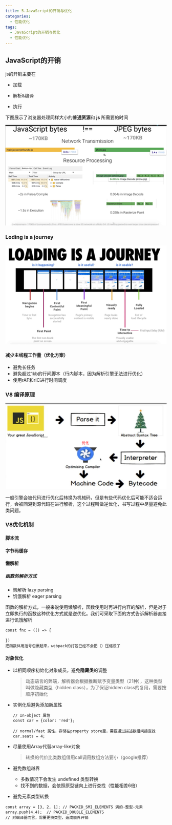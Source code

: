 ```yaml
---
title: 5.JavaScript的开销与优化
categories: 
  - 性能优化
tags: 
  - JavaScript的开销与优化
  - 性能优化
---
```


## JavaScript的开销

js的开销主要在 

- 加载

- 解析&编译
- 执行

下图展示了浏览器处理同样大小的**普通资源**和 **js** 所需要的时间

![image-20210122143240501](js的开销与优化//image-20210122143240501.png)

### Loding is a journey

![image-20210122164337959](js的开销与优化//image-20210122164337959.png)

#### 减少主线程工作量（优化方案）

- 避免长任务
- 避免超过1kb的行间脚本（行内脚本，因为解析引擎无法进行优化）
- 使用rAF和rIC进行时间调度

### V8 编译原理

![image-20210122164634444](js的开销与优化//image-20210122164634444.png)

 一般引擎会被代码进行优化后转换为机械码，但是有些代码优化后可能不适合运行，会被回溯到源代码在进行解析，这个过程叫做逆优化，书写过程中尽量避免此类问题。

### V8优化机制

#### 脚本流

#### 字节码缓存

#### 懒解析

##### 函数的解析方式

- 懒解析 lazy parsing
- 饥饿解析 eager parsing

函数的解析方式，一般来说使用懒解析，函数使用时再进行内容的解析，但是对于立即执行的函数这种优化方式就是逆优化。我们可采取下面的方式告诉解析器直接进行饥饿解析

```
const fnc = (() => {

})
把函数体用括号包裹起来，webpack的打包已经不会把（）压缩没了
```

#### 对象优化

- 以相同顺序初始化对象成员，避免**隐藏类**的调整

  > 动态语言的弊端，解析器会根据推断赋予变量类型（21种），这种类型叫做隐藏类型（hidden class），为了保证hidden class的复用，需要按顺序初始化

- 实例化后避免添加新属性

  ```
  // In-object 属性
  const car = {color: 'red'}; 
  
  // normal/fast 属性，存储在property store里，需要通过描述数组间接查找
  car.seats = 4;  
  ```

- 尽量使用Array代替array-like对象

  > 转换的代价比类数组借用call调用数组方法要小（google推荐）

- 避免数组越界

  - 多数情况下会发生 undefined 类型转换
  - 找不到的数据，会依照原型链向上进行查找（性能相差6倍）

- 避免元素类型转换

```
const array = [3, 2, 1]; // PACKED_SMI_ELEMENTS 满的-整型-元素
array.push(4.4);  // PACKED_DOUBLE_ELEMENTS
// 对编译器而言，需要更换类型，造成额外开销
```